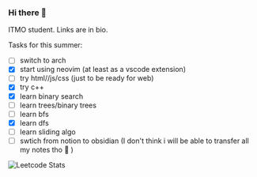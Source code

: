 ### Hi there 👋

ITMO student. Links are in bio.

Tasks for this summer:
- [ ] switch to arch
- [x] start using neovim (at least as a vscode extension)
- [ ] try html//js/css (just to be ready for web)
- [x] try c++
- [x] learn binary search
- [ ] learn trees/binary trees
- [ ] learn bfs
- [x] learn dfs
- [ ] learn sliding algo
- [ ] swtich from notion to obsidian (I don't think i will be able to transfer all my notes tho :face_with_thermometer: )

![Leetcode Stats](https://leetcard.jacoblin.cool/Fuverald?ext=heatmap)
<!--
**fefumo/fefumo** is a ✨ _special_ ✨ repository because its `README.md` (this file) appears on your GitHub profile.

Here are some ideas to get you started:

- 🔭 I’m currently working on ...
- 🌱 I’m currently learning ...
- 👯 I’m looking to collaborate on ...
- 🤔 I’m looking for help with ...
- 💬 Ask me about ...
- 📫 How to reach me: ...
- 😄 Pronouns: ...
- ⚡ Fun fact: ...
-->
